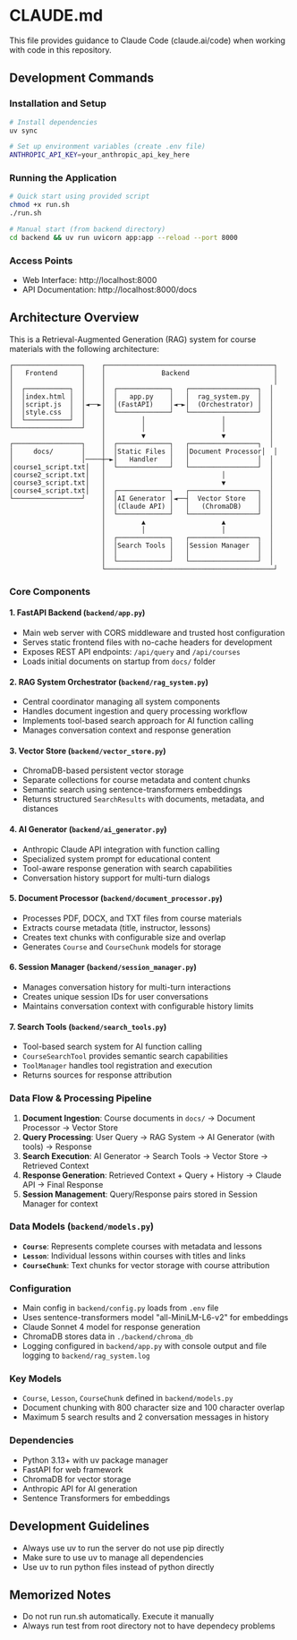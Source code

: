 # CLAUDE.md

This file provides guidance to Claude Code (claude.ai/code) when working with code in this repository.

## Development Commands

### Installation and Setup
```bash
# Install dependencies
uv sync

# Set up environment variables (create .env file)
ANTHROPIC_API_KEY=your_anthropic_api_key_here
```

### Running the Application
```bash
# Quick start using provided script
chmod +x run.sh
./run.sh

# Manual start (from backend directory)
cd backend && uv run uvicorn app:app --reload --port 8000
```

### Access Points
- Web Interface: http://localhost:8000
- API Documentation: http://localhost:8000/docs

## Architecture Overview

This is a Retrieval-Augmented Generation (RAG) system for course materials with the following architecture:

```
┌─────────────────┐    ┌──────────────────────────────────────────┐
│   Frontend      │    │              Backend                     │
│                 │    │                                          │
│  ┌───────────┐  │    │  ┌─────────────┐   ┌─────────────────┐  │
│  │index.html │  │    │  │   app.py    │   │  rag_system.py  │  │
│  │script.js  │  │◄──►│  │(FastAPI)    │◄─►│  (Orchestrator) │  │
│  │style.css  │  │    │  └─────────────┘   └─────────────────┘  │
│  └───────────┘  │    │         │                   │           │
└─────────────────┘    │         │                   │           │
                       │         ▼                   ▼           │
┌─────────────────┐    │  ┌─────────────┐   ┌─────────────────┐  │
│     docs/       │    │  │Static Files │   │Document Processor│  │
│                 │────┼─►│   Handler   │   │                 │  │
│course1_script.txt│   │  └─────────────┘   └─────────────────┘  │
│course2_script.txt│   │                             │           │
│course3_script.txt│   │                             ▼           │
│course4_script.txt│   │  ┌─────────────┐   ┌─────────────────┐  │
└─────────────────┘    │  │AI Generator │◄──┤  Vector Store   │  │
                       │  │(Claude API) │   │   (ChromaDB)    │  │
                       │  └─────────────┘   └─────────────────┘  │
                       │         ▲                   ▲           │
                       │         │                   │           │
                       │  ┌─────────────┐   ┌─────────────────┐  │
                       │  │Search Tools │   │Session Manager  │  │
                       │  │             │   │                 │  │
                       │  └─────────────┘   └─────────────────┘  │
                       └──────────────────────────────────────────┘
```

### Core Components

#### **1. FastAPI Backend** (`backend/app.py`)
- Main web server with CORS middleware and trusted host configuration
- Serves static frontend files with no-cache headers for development
- Exposes REST API endpoints: `/api/query` and `/api/courses`
- Loads initial documents on startup from `docs/` folder

#### **2. RAG System Orchestrator** (`backend/rag_system.py`)
- Central coordinator managing all system components
- Handles document ingestion and query processing workflow
- Implements tool-based search approach for AI function calling
- Manages conversation context and response generation

#### **3. Vector Store** (`backend/vector_store.py`)
- ChromaDB-based persistent vector storage
- Separate collections for course metadata and content chunks
- Semantic search using sentence-transformers embeddings
- Returns structured `SearchResults` with documents, metadata, and distances

#### **4. AI Generator** (`backend/ai_generator.py`)
- Anthropic Claude API integration with function calling
- Specialized system prompt for educational content
- Tool-aware response generation with search capabilities
- Conversation history support for multi-turn dialogs

#### **5. Document Processor** (`backend/document_processor.py`)
- Processes PDF, DOCX, and TXT files from course materials
- Extracts course metadata (title, instructor, lessons)
- Creates text chunks with configurable size and overlap
- Generates `Course` and `CourseChunk` models for storage

#### **6. Session Manager** (`backend/session_manager.py`)
- Manages conversation history for multi-turn interactions
- Creates unique session IDs for user conversations
- Maintains conversation context with configurable history limits

#### **7. Search Tools** (`backend/search_tools.py`)
- Tool-based search system for AI function calling
- `CourseSearchTool` provides semantic search capabilities
- `ToolManager` handles tool registration and execution
- Returns sources for response attribution

### Data Flow & Processing Pipeline

1. **Document Ingestion**: Course documents in `docs/` → Document Processor → Vector Store
2. **Query Processing**: User Query → RAG System → AI Generator (with tools) → Response
3. **Search Execution**: AI Generator → Search Tools → Vector Store → Retrieved Context
4. **Response Generation**: Retrieved Context + Query + History → Claude API → Final Response
5. **Session Management**: Query/Response pairs stored in Session Manager for context

### Data Models (`backend/models.py`)
- **`Course`**: Represents complete courses with metadata and lessons
- **`Lesson`**: Individual lessons within courses with titles and links  
- **`CourseChunk`**: Text chunks for vector storage with course attribution

### Configuration
- Main config in `backend/config.py` loads from `.env` file
- Uses sentence-transformers model "all-MiniLM-L6-v2" for embeddings
- Claude Sonnet 4 model for response generation
- ChromaDB stores data in `./backend/chroma_db`
- Logging configured in `backend/app.py` with console output and file logging to `backend/rag_system.log`

### Key Models
- `Course`, `Lesson`, `CourseChunk` defined in `backend/models.py`
- Document chunking with 800 character size and 100 character overlap
- Maximum 5 search results and 2 conversation messages in history

### Dependencies
- Python 3.13+ with uv package manager
- FastAPI for web framework
- ChromaDB for vector storage
- Anthropic API for AI generation
- Sentence Transformers for embeddings

## Development Guidelines
- Always use uv to run the server do not use pip directly
- Make sure to use uv to manage all dependencies
- Use uv to run python files instead of python directly

## Memorized Notes
- Do not run run.sh automatically. Execute it manually
- Always run test from root directory not to have dependecy problems